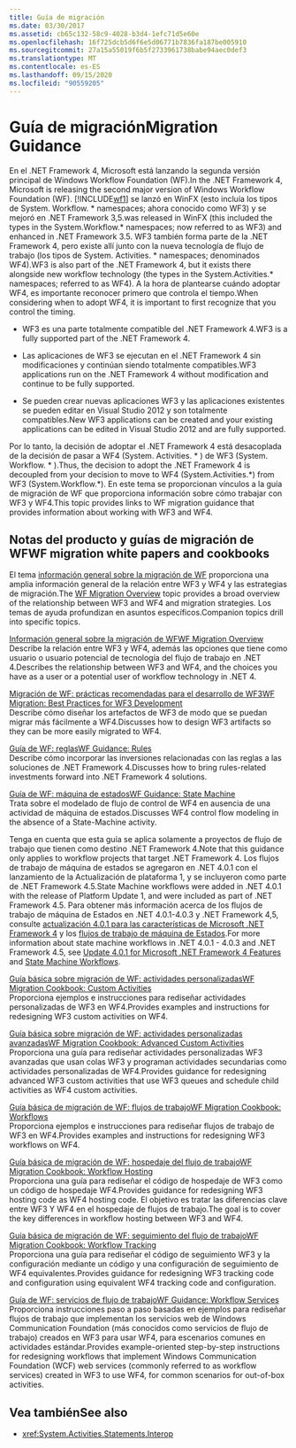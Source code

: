 ```yaml
---
title: Guía de migración
ms.date: 03/30/2017
ms.assetid: cb65c132-58c9-4028-b3d4-1efc71d5e60e
ms.openlocfilehash: 16f725dcb5d6f6e5d06771b7836fa187be005910
ms.sourcegitcommit: 27a15a55019f6b5f2733961738babe94aec0def3
ms.translationtype: MT
ms.contentlocale: es-ES
ms.lasthandoff: 09/15/2020
ms.locfileid: "90559205"
---
```

# <a name="migration-guidance"></a><span data-ttu-id="1227a-102">Guía de migración</span><span class="sxs-lookup"><span data-stu-id="1227a-102">Migration Guidance</span></span>

<span data-ttu-id="1227a-103">En el .NET Framework 4, Microsoft está lanzando la segunda versión principal de Windows Workflow Foundation (WF).</span><span class="sxs-lookup"><span data-stu-id="1227a-103">In the .NET Framework 4, Microsoft is releasing the second major version of Windows Workflow Foundation (WF).</span></span> [!INCLUDE[wf1](../../../includes/wf1-md.md)] <span data-ttu-id="1227a-104">se lanzó en WinFX (esto incluía los tipos de System. Workflow. \* namespaces; ahora conocido como WF3) y se mejoró en .NET Framework 3,5.</span><span class="sxs-lookup"><span data-stu-id="1227a-104">was released in WinFX (this included the types in the System.Workflow.\* namespaces; now referred to as WF3) and enhanced in .NET Framework 3.5.</span></span> <span data-ttu-id="1227a-105">WF3 también forma parte de la .NET Framework 4, pero existe allí junto con la nueva tecnología de flujo de trabajo (los tipos de System. Activities. \* namespaces; denominados WF4).</span><span class="sxs-lookup"><span data-stu-id="1227a-105">WF3 is also part of the .NET Framework 4, but it exists there alongside new workflow technology (the types in the System.Activities.\* namespaces; referred to as WF4).</span></span> <span data-ttu-id="1227a-106">A la hora de plantearse cuándo adoptar WF4, es importante reconocer primero que controla el tiempo.</span><span class="sxs-lookup"><span data-stu-id="1227a-106">When considering when to adopt WF4, it is important to first recognize that you control the timing.</span></span>  
  
- <span data-ttu-id="1227a-107">WF3 es una parte totalmente compatible del .NET Framework 4.</span><span class="sxs-lookup"><span data-stu-id="1227a-107">WF3 is a fully supported part of the .NET Framework 4.</span></span>  
  
- <span data-ttu-id="1227a-108">Las aplicaciones de WF3 se ejecutan en el .NET Framework 4 sin modificaciones y continúan siendo totalmente compatibles.</span><span class="sxs-lookup"><span data-stu-id="1227a-108">WF3 applications run on the .NET Framework 4 without modification and continue to be fully supported.</span></span>  
  
- <span data-ttu-id="1227a-109">Se pueden crear nuevas aplicaciones WF3 y las aplicaciones existentes se pueden editar en Visual Studio 2012 y son totalmente compatibles.</span><span class="sxs-lookup"><span data-stu-id="1227a-109">New WF3 applications can be created and your existing applications can be edited in Visual Studio 2012 and are fully supported.</span></span>  
  
 <span data-ttu-id="1227a-110">Por lo tanto, la decisión de adoptar el .NET Framework 4 está desacoplada de la decisión de pasar a WF4 (System. Activities. \* ) de WF3 (System. Workflow. \* ).</span><span class="sxs-lookup"><span data-stu-id="1227a-110">Thus, the decision to adopt the .NET Framework 4 is decoupled from your decision to move to WF4 (System.Activities.\*) from WF3 (System.Workflow.\*).</span></span> <span data-ttu-id="1227a-111">En este tema se proporcionan vínculos a la guía de migración de WF que proporciona información sobre cómo trabajar con WF3 y WF4.</span><span class="sxs-lookup"><span data-stu-id="1227a-111">This topic provides links to WF migration guidance that provides information about working with WF3 and WF4.</span></span>  
  
## <a name="wf-migration-white-papers-and-cookbooks"></a><span data-ttu-id="1227a-112">Notas del producto y guías de migración de WF</span><span class="sxs-lookup"><span data-stu-id="1227a-112">WF migration white papers and cookbooks</span></span>

 <span data-ttu-id="1227a-113">El tema [información general sobre la migración de WF](/previous-versions/appfabric/ff383417(v=azure.10)) proporciona una amplia información general de la relación entre WF3 y WF4 y las estrategias de migración.</span><span class="sxs-lookup"><span data-stu-id="1227a-113">The [WF Migration Overview](/previous-versions/appfabric/ff383417(v=azure.10)) topic provides a broad overview of the relationship between WF3 and WF4 and migration strategies.</span></span> <span data-ttu-id="1227a-114">Los temas de ayuda profundizan en asuntos específicos.</span><span class="sxs-lookup"><span data-stu-id="1227a-114">Companion topics drill into specific topics.</span></span>  
  
 <span data-ttu-id="1227a-115">[Información general sobre la migración de WF](/previous-versions/appfabric/ff383417(v=azure.10))</span><span class="sxs-lookup"><span data-stu-id="1227a-115">[WF Migration Overview](/previous-versions/appfabric/ff383417(v=azure.10))</span></span>  
 <span data-ttu-id="1227a-116">Describe la relación entre WF3 y WF4, además las opciones que tiene como usuario o usuario potencial de tecnología del flujo de trabajo en .NET 4.</span><span class="sxs-lookup"><span data-stu-id="1227a-116">Describes the relationship between WF3 and WF4, and the choices you have as a user or a potential user of workflow technology in .NET 4.</span></span>  
  
 <span data-ttu-id="1227a-117">[Migración de WF: prácticas recomendadas para el desarrollo de WF3](/previous-versions/appfabric/ff383417(v=azure.10))</span><span class="sxs-lookup"><span data-stu-id="1227a-117">[WF Migration: Best Practices for WF3 Development](/previous-versions/appfabric/ff383417(v=azure.10))</span></span>  
 <span data-ttu-id="1227a-118">Describe cómo diseñar los artefactos de WF3 de modo que se puedan migrar más fácilmente a WF4.</span><span class="sxs-lookup"><span data-stu-id="1227a-118">Discusses how to design WF3 artifacts so they can be more easily migrated to WF4.</span></span>  
  
 <span data-ttu-id="1227a-119">[Guía de WF: reglas](/previous-versions/appfabric/ff383417(v=azure.10))</span><span class="sxs-lookup"><span data-stu-id="1227a-119">[WF Guidance: Rules](/previous-versions/appfabric/ff383417(v=azure.10))</span></span>  
 <span data-ttu-id="1227a-120">Describe cómo incorporar las inversiones relacionadas con las reglas a las soluciones de .NET Framework 4.</span><span class="sxs-lookup"><span data-stu-id="1227a-120">Discusses how to bring rules-related investments forward into .NET Framework 4 solutions.</span></span>  
  
 <span data-ttu-id="1227a-121">[Guía de WF: máquina de estados](/previous-versions/appfabric/ff383417(v=azure.10))</span><span class="sxs-lookup"><span data-stu-id="1227a-121">[WF Guidance: State Machine](/previous-versions/appfabric/ff383417(v=azure.10))</span></span>  
 <span data-ttu-id="1227a-122">Trata sobre el modelado de flujo de control de WF4 en ausencia de una actividad de máquina de estados.</span><span class="sxs-lookup"><span data-stu-id="1227a-122">Discusses WF4 control flow modeling in the absence of a State-Machine activity.</span></span>  
  
 <span data-ttu-id="1227a-123">Tenga en cuenta que esta guía se aplica solamente a proyectos de flujo de trabajo que tienen como destino .NET Framework 4.</span><span class="sxs-lookup"><span data-stu-id="1227a-123">Note that this guidance only applies to workflow projects that target .NET Framework 4.</span></span> <span data-ttu-id="1227a-124">Los flujos de trabajo de máquina de estados se agregaron en .NET 4.0.1 con el lanzamiento de la Actualización de plataforma 1, y se incluyeron como parte de .NET Framework 4.5.</span><span class="sxs-lookup"><span data-stu-id="1227a-124">State Machine workflows were added in .NET 4.0.1 with the release of Platform Update 1, and were included as part of .NET Framework 4.5.</span></span> <span data-ttu-id="1227a-125">Para obtener más información acerca de los flujos de trabajo de máquina de Estados en .NET 4.0.1-4.0.3 y .NET Framework 4,5, consulte [actualización 4.0.1 para las características de Microsoft .NET Framework 4](/previous-versions/dotnet/netframework-4.0/hh290669(v=vs.100)) y los [flujos de trabajo de máquina de Estados](state-machine-workflows.md).</span><span class="sxs-lookup"><span data-stu-id="1227a-125">For more information about state machine workflows in .NET 4.0.1 - 4.0.3 and .NET Framework 4.5, see [Update 4.0.1 for Microsoft .NET Framework 4 Features](/previous-versions/dotnet/netframework-4.0/hh290669(v=vs.100)) and [State Machine Workflows](state-machine-workflows.md).</span></span>  
  
 <span data-ttu-id="1227a-126">[Guía básica sobre migración de WF: actividades personalizadas](/previous-versions/appfabric/ff383417(v=azure.10))</span><span class="sxs-lookup"><span data-stu-id="1227a-126">[WF Migration Cookbook: Custom Activities](/previous-versions/appfabric/ff383417(v=azure.10))</span></span>  
 <span data-ttu-id="1227a-127">Proporciona ejemplos e instrucciones para rediseñar actividades personalizadas de WF3 en WF4.</span><span class="sxs-lookup"><span data-stu-id="1227a-127">Provides examples and instructions for redesigning WF3 custom activities on WF4.</span></span>  
  
 <span data-ttu-id="1227a-128">[Guía básica sobre migración de WF: actividades personalizadas avanzadas](/previous-versions/appfabric/ff383417(v=azure.10))</span><span class="sxs-lookup"><span data-stu-id="1227a-128">[WF Migration Cookbook: Advanced Custom Activities](/previous-versions/appfabric/ff383417(v=azure.10))</span></span>  
 <span data-ttu-id="1227a-129">Proporciona una guía para rediseñar actividades personalizadas WF3 avanzadas que usan colas WF3 y programan actividades secundarias como actividades personalizadas de WF4.</span><span class="sxs-lookup"><span data-stu-id="1227a-129">Provides guidance for redesigning advanced WF3 custom activities that use WF3 queues and schedule child activities as WF4 custom activities.</span></span>  
  
 <span data-ttu-id="1227a-130">[Guía básica de migración de WF: flujos de trabajo](/previous-versions/appfabric/ff383417(v=azure.10))</span><span class="sxs-lookup"><span data-stu-id="1227a-130">[WF Migration Cookbook: Workflows](/previous-versions/appfabric/ff383417(v=azure.10))</span></span>  
 <span data-ttu-id="1227a-131">Proporciona ejemplos e instrucciones para rediseñar flujos de trabajo de WF3 en WF4.</span><span class="sxs-lookup"><span data-stu-id="1227a-131">Provides examples and instructions for redesigning WF3 workflows on WF4.</span></span>  
  
 <span data-ttu-id="1227a-132">[Guía básica de migración de WF: hospedaje del flujo de trabajo](/previous-versions/appfabric/ff383417(v=azure.10))</span><span class="sxs-lookup"><span data-stu-id="1227a-132">[WF Migration Cookbook: Workflow Hosting](/previous-versions/appfabric/ff383417(v=azure.10))</span></span>  
 <span data-ttu-id="1227a-133">Proporciona una guía para rediseñar el código de hospedaje de WF3 como un código de hospedaje WF4.</span><span class="sxs-lookup"><span data-stu-id="1227a-133">Provides guidance for redesigning WF3 hosting code as WF4 hosting code.</span></span> <span data-ttu-id="1227a-134">El objetivo es tratar las diferencias clave entre WF3 Y WF4 en el hospedaje de flujos de trabajo.</span><span class="sxs-lookup"><span data-stu-id="1227a-134">The goal is to cover the key differences in workflow hosting between WF3 and WF4.</span></span>  
  
 <span data-ttu-id="1227a-135">[Guía básica de migración de WF: seguimiento del flujo de trabajo](/previous-versions/appfabric/ff383417(v=azure.10))</span><span class="sxs-lookup"><span data-stu-id="1227a-135">[WF Migration Cookbook: Workflow Tracking](/previous-versions/appfabric/ff383417(v=azure.10))</span></span>  
 <span data-ttu-id="1227a-136">Proporciona una guía para rediseñar el código de seguimiento WF3 y la configuración mediante un código y una configuración de seguimiento de WF4 equivalentes.</span><span class="sxs-lookup"><span data-stu-id="1227a-136">Provides guidance for redesigning WF3 tracking code and configuration using equivalent WF4 tracking code and configuration.</span></span>  
  
 <span data-ttu-id="1227a-137">[Guía de WF: servicios de flujo de trabajo](/previous-versions/appfabric/ff383417(v=azure.10))</span><span class="sxs-lookup"><span data-stu-id="1227a-137">[WF Guidance: Workflow Services](/previous-versions/appfabric/ff383417(v=azure.10))</span></span>  
 <span data-ttu-id="1227a-138">Proporciona instrucciones paso a paso basadas en ejemplos para rediseñar flujos de trabajo que implementan los servicios web de Windows Communication Foundation (más conocidos como servicios de flujo de trabajo) creados en WF3 para usar WF4, para escenarios comunes en actividades estándar.</span><span class="sxs-lookup"><span data-stu-id="1227a-138">Provides example-oriented step-by-step instructions for redesigning workflows that implement Windows Communication Foundation (WCF) web services (commonly referred to as workflow services) created in WF3 to use WF4, for common scenarios for out-of-box activities.</span></span>  
  
## <a name="see-also"></a><span data-ttu-id="1227a-139">Vea también</span><span class="sxs-lookup"><span data-stu-id="1227a-139">See also</span></span>

- <xref:System.Activities.Statements.Interop>
